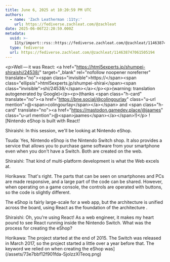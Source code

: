 ```yaml
---
title: June 6, 2025 at 10:20:59 PM UTC
authors:
  - name: 'Zach Leatherman :11ty:'
    url: https://fediverse.zachleat.com/@zachleat
date: 2025-06-06T22:20:59.000Z
metadata:
  uuid: >-
    11ty/import::rss::https://fediverse.zachleat.com/@zachleat/114638747061505194
  type: fediverse
  url: https://fediverse.zachleat.com/@zachleat/114638747061505194
---
```

\<p>Well — it was React: \<a href="https://html5experts.jp/shumpei-shiraishi/24538/" target="\_blank" rel="nofollow noopener noreferrer" translate="no">\<span class="invisible">https://\</span>\<span class="ellipsis">html5experts.jp/shumpei-shirai\</span>\<span class="invisible">shi/24538/\</span>\</a>\</p>\<p>(warning: translation autogenerated by Google)\</p>\<p>(thanks \<span class="h-card" translate="no">\<a href="https://bne.social/@colingourlay" class="u-url mention">@\<span>colingourlay\</span>\</a>\</span> and \<span class="h-card" translate="no">\<a href="https://mastodon.gamedev.place/@jaames" class="u-url mention">@\<span>jaames\</span>\</a>\</span>!)\</p> ![Nintendo eShop is built with React!

Shiraishi: In this session, we'll be looking at Nintendo eShop.

Tsuda: Yes, Nintendo eShop is the Nintendo Switch shop. It also provides a service that allows you to purchase game software from your smartphone even when you don't have a Switch. Both are created on the web.

Shiraishi: That kind of multi-platform development is what the Web excels at.

Horikawa: That's right. The parts that can be seen on smartphones and PCs are made responsive, and a large part of the code can be shared. However, when operating on a game console, the controls are operated with buttons, so the code is slightly different.

The eShop is fairly large-scale for a web app, but the architecture is unified across the board, using React as the foundation of the architecture .

Shiraishi: Oh, you're using React! As a web engineer, it makes my heart pound to see React running inside the Nintendo Switch. What was the process for creating the eShop?

Horikawa: The project started at the end of 2015. The Switch was released in March 2017, so the project started a little over a year before that. The keyword we relied on when creating the eShop was](/assets/73e7bbf12f901fda-SjolzzXITeoq.png)